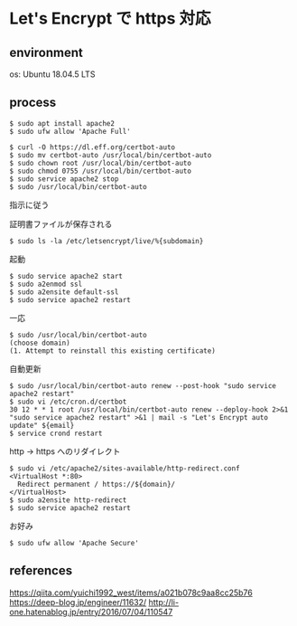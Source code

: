 # Let's Encrypt で https 対応
## environment
os: Ubuntu 18.04.5 LTS

## process
```
$ sudo apt install apache2
$ sudo ufw allow 'Apache Full'
```

```
$ curl -O https://dl.eff.org/certbot-auto
$ sudo mv certbot-auto /usr/local/bin/certbot-auto
$ sudo chown root /usr/local/bin/certbot-auto
$ sudo chmod 0755 /usr/local/bin/certbot-auto
$ sudo service apache2 stop
$ sudo /usr/local/bin/certbot-auto
```
指示に従う

証明書ファイルが保存される
```
$ sudo ls -la /etc/letsencrypt/live/%{subdomain}
```

起動
```
$ sudo service apache2 start
$ sudo a2enmod ssl
$ sudo a2ensite default-ssl
$ sudo service apache2 restart
```

一応
```
$ sudo /usr/local/bin/certbot-auto
(choose domain)
(1. Attempt to reinstall this existing certificate)
```

自動更新
```
$ sudo /usr/local/bin/certbot-auto renew --post-hook "sudo service apache2 restart"
$ sudo vi /etc/cron.d/certbot
30 12 * * 1 root /usr/local/bin/certbot-auto renew --deploy-hook 2>&1 "sudo service apache2 restart" >&1 | mail -s "Let's Encrypt auto update" ${email}
$ service crond restart
```

http -> https へのリダイレクト
```
$ sudo vi /etc/apache2/sites-available/http-redirect.conf
<VirtualHost *:80>
  Redirect permanent / https://${domain}/
</VirtualHost>
$ sudo a2ensite http-redirect
$ sudo service apache2 restart
```

お好み
```
$ sudo ufw allow 'Apache Secure'
```


## references
https://qiita.com/yuichi1992_west/items/a021b078c9aa8cc25b76
https://deep-blog.jp/engineer/11632/
http://li-one.hatenablog.jp/entry/2016/07/04/110547
